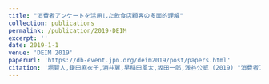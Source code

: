 ```yaml
---
title: "消費者アンケートを活用した飲食店顧客の多面的理解"
collection: publications
permalink: /publication/2019-DEIM
excerpt: ''
date: 2019-1-1
venue: 'DEIM 2019'
paperurl: 'https://db-event.jpn.org/deim2019/post/papers.html'
citation: '堀賢人,鎌田麻衣子,酒井翼,早稲田風太,坂田一郎,浅谷公威 (2019) "消費者アンケートを活用した飲食店顧客の多面的理解" DEIM foram 2019, F3-4,2019'
---
```

<!-- This paper is about the number 2. The number 3 is left for future work.

[Download paper here](http://academicpages.github.io/files/paper2.pdf)

Recommended citation: Your Name, You. (2010). "Paper Title Number 2." <i>Journal 1</i>. 1(2). -->
